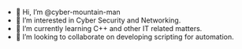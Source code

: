 - 👋 Hi, I’m @cyber-mountain-man
- 👀 I’m interested in Cyber Security and Networking.
- 🌱 I’m currently learning C++ and other IT related matters.
- 💞️ I’m looking to collaborate on developing scripting for automation.

<!---
cyber-mountain-man/cyber-mountain-man is a ✨ special ✨ repository because its `README.md` (this file) appears on your GitHub profile.
You can click the Preview link to take a look at your changes.
--->
